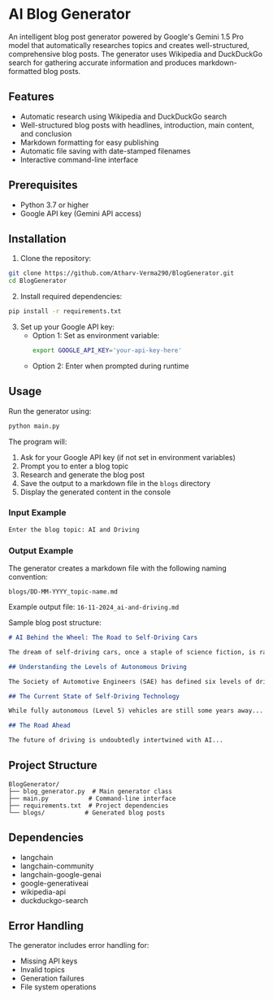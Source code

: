 # AI Blog Generator

An intelligent blog post generator powered by Google's Gemini 1.5 Pro model that automatically researches topics and creates well-structured, comprehensive blog posts. The generator uses Wikipedia and DuckDuckGo search for gathering accurate information and produces markdown-formatted blog posts.

## Features

- Automatic research using Wikipedia and DuckDuckGo search
- Well-structured blog posts with headlines, introduction, main content, and conclusion
- Markdown formatting for easy publishing
- Automatic file saving with date-stamped filenames
- Interactive command-line interface

## Prerequisites

- Python 3.7 or higher
- Google API key (Gemini API access)

## Installation

1. Clone the repository:
```bash
git clone https://github.com/Atharv-Verma290/BlogGenerator.git
cd BlogGenerator
```

2. Install required dependencies:
```bash
pip install -r requirements.txt
```

3. Set up your Google API key:
   - Option 1: Set as environment variable:
     ```bash
     export GOOGLE_API_KEY='your-api-key-here'
     ```
   - Option 2: Enter when prompted during runtime

## Usage

Run the generator using:
```bash
python main.py
```

The program will:
1. Ask for your Google API key (if not set in environment variables)
2. Prompt you to enter a blog topic
3. Research and generate the blog post
4. Save the output to a markdown file in the `blogs` directory
5. Display the generated content in the console

### Input Example

```bash
Enter the blog topic: AI and Driving
```

### Output Example

The generator creates a markdown file with the following naming convention:
```
blogs/DD-MM-YYYY_topic-name.md
```

Example output file: `16-11-2024_ai-and-driving.md`

Sample blog post structure:
```markdown
# AI Behind the Wheel: The Road to Self-Driving Cars

The dream of self-driving cars, once a staple of science fiction, is rapidly approaching reality...

## Understanding the Levels of Autonomous Driving

The Society of Automotive Engineers (SAE) has defined six levels of driving automation...

## The Current State of Self-Driving Technology

While fully autonomous (Level 5) vehicles are still some years away...

## The Road Ahead

The future of driving is undoubtedly intertwined with AI...
```

## Project Structure

```
BlogGenerator/
├── blog_generator.py  # Main generator class
├── main.py           # Command-line interface
├── requirements.txt  # Project dependencies
└── blogs/           # Generated blog posts
```

## Dependencies

- langchain
- langchain-community
- langchain-google-genai
- google-generativeai
- wikipedia-api
- duckduckgo-search

## Error Handling

The generator includes error handling for:
- Missing API keys
- Invalid topics
- Generation failures
- File system operations
